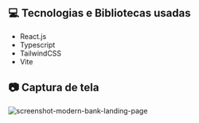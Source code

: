 ## :computer: Tecnologias e Bibliotecas usadas
- React.js
- Typescript
- TailwindCSS
- Vite


## :camera: Captura de tela
![screenshot-modern-bank-landing-page](https://user-images.githubusercontent.com/49166763/223883700-40dfa523-174b-4c95-b998-ca8928abaca2.png)
